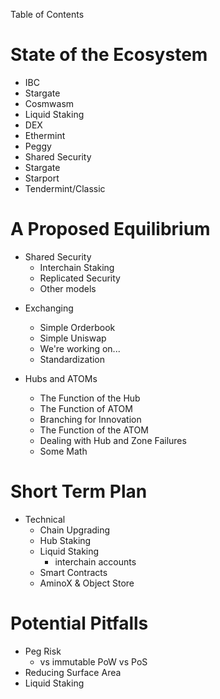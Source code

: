 Table of Contents

# State of the Ecosystem

- IBC
- Stargate
- Cosmwasm
- Liquid Staking
- DEX
- Ethermint
- Peggy
- Shared Security
- Stargate
- Starport
- Tendermint/Classic

# A Proposed Equilibrium

* Shared Security
  - Interchain Staking
  - Replicated Security
  - Other models

- Exchanging
  - Simple Orderbook
  - Simple Uniswap
  - We're working on...
  - Standardization

- Hubs and ATOMs
  - The Function of the Hub
  - The Function of ATOM
  - Branching for Innovation
  - The Function of the ATOM
  - Dealing with Hub and Zone Failures
  - Some Math

# Short Term Plan

- Technical
  - Chain Upgrading
  - Hub Staking
  - Liquid Staking
    - interchain accounts
  - Smart Contracts
  - AminoX & Object Store

# Potential Pitfalls

- Peg Risk
  - vs immutable PoW vs PoS
- Reducing Surface Area
- Liquid Staking
